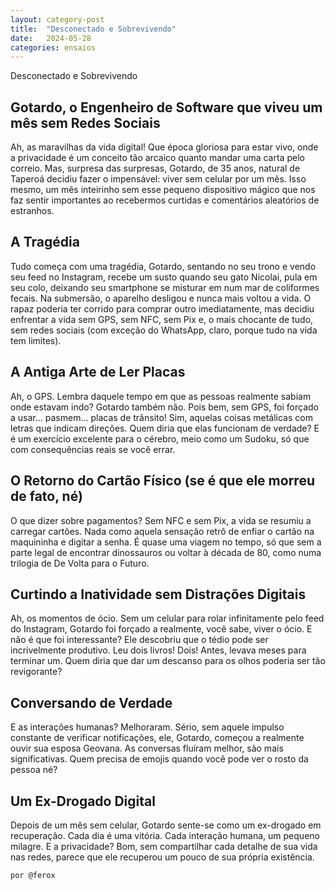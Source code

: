 ```yaml
---
layout: category-post
title:  "Desconectado e Sobrevivendo"
date:   2024-05-28
categories: ensaios
---
```


Desconectado e Sobrevivendo

## Gotardo, o Engenheiro de Software que viveu um mês sem Redes Sociais
Ah, as maravilhas da vida digital! Que época gloriosa para estar vivo, onde a privacidade é um conceito tão arcaico quanto mandar uma carta pelo correio. Mas, surpresa das surpresas, Gotardo, de 35 anos, natural de Taperoá decidiu fazer o impensável: viver sem celular por um mês. Isso mesmo, um mês inteirinho sem esse pequeno dispositivo mágico que nos faz sentir importantes ao recebermos curtidas e comentários aleatórios de estranhos.

## A Tragédia
Tudo começa com uma tragédia, Gotardo, sentando no seu trono e vendo seu feed no Instagram, recebe um susto quando seu gato Nicolai, pula em seu colo, deixando seu smartphone se misturar em num mar de coliformes fecais. Na submersão, o aparelho desligou e nunca mais voltou a vida. O rapaz poderia ter corrido para comprar outro imediatamente, mas decidiu enfrentar a vida sem GPS, sem NFC, sem Pix e, o mais chocante de tudo, sem redes sociais (com exceção do WhatsApp, claro, porque tudo na vida tem limites).

## A Antiga Arte de Ler Placas
Ah, o GPS. Lembra daquele tempo em que as pessoas realmente sabiam onde estavam indo? Gotardo também não. Pois bem, sem GPS, foi forçado a usar... pasmem... placas de trânsito! Sim, aquelas coisas metálicas com letras que indicam direções. Quem diria que elas funcionam de verdade? E é um exercício excelente para o cérebro, meio como um Sudoku, só que com consequências reais se você errar.

## O Retorno do Cartão Físico (se é que ele morreu de fato, né)
O que dizer sobre pagamentos? Sem NFC e sem Pix, a vida se resumiu a carregar cartões. Nada como aquela sensação retrô de enfiar o cartão na maquininha e digitar a senha. É quase uma viagem no tempo, só que sem a parte legal de encontrar dinossauros ou voltar à década de 80, como numa trilogia de De Volta para o Futuro.

## Curtindo a Inatividade sem Distrações Digitais
Ah, os momentos de ócio. Sem um celular para rolar infinitamente pelo feed do Instagram, Gotardo foi forçado a realmente, você sabe, viver o ócio. E não é que foi interessante? Ele descobriu que o tédio pode ser incrivelmente produtivo. Leu dois livros! Dois! Antes, levava meses para terminar um. Quem diria que dar um descanso para os olhos poderia ser tão revigorante?

## Conversando de Verdade
E as interações humanas? Melhoraram. Sério, sem aquele impulso constante de verificar notificações, ele, Gotardo, começou a realmente ouvir sua esposa Geovana. As conversas fluíram melhor, são mais significativas. Quem precisa de emojis quando você pode ver o rosto da pessoa né?

## Um Ex-Drogado Digital
Depois de um mês sem celular, Gotardo sente-se como um ex-drogado em recuperação. Cada dia é uma vitória. Cada interação humana, um pequeno milagre. E a privacidade? Bom, sem compartilhar cada detalhe de sua vida nas redes, parece que ele recuperou um pouco de sua própria existência.

```html
por @ferox
```
